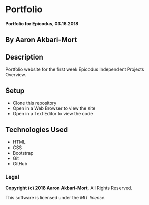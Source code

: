 # Portfolio

#### Portfolio for Epicodus, 03.16.2018

## By Aaron Akbari-Mort

## Description

Portfolio website for the first week Epicodus Independent Projects Overview.

## Setup

* Clone this repository
* Open in a Web Browser to view the site
* Open in a Text Editor to view the code

## Technologies Used

* HTML
* CSS
* Bootstrap
* Git
* GitHub

### Legal

**Copyright (c) 2018 Aaron Akbari-Mort**, All Rights Reserved.

This software is licensed under the _MIT license_.

